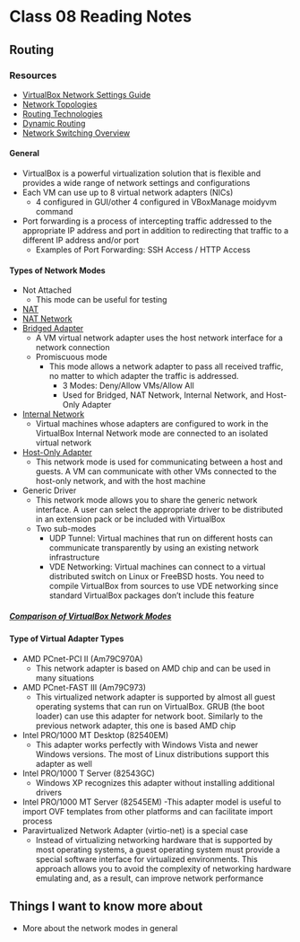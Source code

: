 # Class 08 Reading Notes

## Routing

### Resources

- [VirtualBox Network Settings Guide](https://www.nakivo.com/blog/virtualbox-network-setting-guide/)
- [Network Topologies](https://www.professormesser.com/network-plus/n10-008/n10-008-video/network-topologies-5/)
- [Routing Technologies](https://www.professormesser.com/network-plus/n10-008/n10-008-video/routing-technologies-n10-008/)
- [Dynamic Routing](https://www.professormesser.com/network-plus/n10-008/n10-008-video/n10-008-dynamic-routing/)
- [Network Switching Overview](https://www.professormesser.com/network-plus/n10-008/n10-008-video/network-switching-overview-n10-008/)

#### General

- VirtualBox is a powerful virtualization solution that is flexible and provides a wide range of network settings and configurations
- Each VM can use up to 8 virtual network adapters (NICs)
  - 4 configured in GUI/other 4 configured in VBoxManage moidyvm command
- Port forwarding is a process of intercepting traffic addressed to the appropriate IP address and port in addition to redirecting that traffic to a different IP address and/or port
  - Examples of Port Forwarding: SSH Access / HTTP Access

#### Types of Network Modes

- Not Attached
  - This mode can be useful for testing
- [NAT](https://www.nakivo.com/blog/wp-content/uploads/2019/07/VirtualBox-network-modes-%E2%80%93-how-the-NAT-mode-works.webp)
- [NAT Network](https://www.nakivo.com/blog/wp-content/uploads/2019/07/VirtualBox-network-settings-%E2%80%93-the-NAT-Network-mode.webp)
- [Bridged Adapter](https://www.nakivo.com/blog/wp-content/uploads/2019/07/VirtualBox-network-settings-%E2%80%93-bridged-networking.webp)
  - A VM virtual network adapter uses the host network interface for a network connection
  - Promiscuous mode
    - This mode allows a network adapter to pass all received traffic, no matter to which adapter the traffic is addressed.
      - 3 Modes: Deny/Allow VMs/Allow All
      - Used for Bridged, NAT Network, Internal Network, and Host-Only Adapter
- [Internal Network](https://www.nakivo.com/blog/wp-content/uploads/2019/07/VirtualBox-network-settings-%E2%80%93-using-the-Internal-network-mode-in-a-combination-with-the-NAT-mode.webp)
  - Virtual machines whose adapters are configured to work in the VirtualBox Internal Network mode are connected to an isolated virtual network
- [Host-Only Adapter](https://www.nakivo.com/blog/wp-content/uploads/2019/07/VirtualBox-network-settings-%E2%80%93-VMs-use-the-host-only-network.webp)
  - This network mode is used for communicating between a host and guests. A VM can communicate with other VMs connected to the host-only network, and with the host machine
- Generic Driver
  - This network mode allows you to share the generic network interface. A user can select the appropriate driver to be distributed in an extension pack or be included with VirtualBox
  - Two sub-modes
    - UDP Tunnel: Virtual machines that run on different hosts can communicate transparently by using an existing network infrastructure
    - VDE Networking: Virtual machines can connect to a virtual distributed switch on Linux or FreeBSD hosts. You need to compile VirtualBox from sources to use VDE networking since standard VirtualBox packages don’t include this feature

##### [Comparison of VirtualBox Network Modes](https://www.nakivo.com/blog/wp-content/uploads/2019/07/VirtualBox-network-settings-%E2%80%93-Comparison-of-VirtualBox-Network-Modes.webp)

#### Type of Virtual Adapter Types

- AMD PCnet-PCI II (Am79C970A)
  - This network adapter is based on AMD chip and can be used in many situations
- AMD PCnet-FAST III (Am79C973)
  - This virtualized network adapter is supported by almost all guest operating systems that can run on VirtualBox. GRUB (the boot loader) can use this adapter for network boot. Similarly to the previous network adapter, this one is based AMD chip
- Intel PRO/1000 MT Desktop (82540EM)
  - This adapter works perfectly with Windows Vista and newer Windows versions. The most of Linux distributions support this adapter as well
- Intel PRO/1000 T Server (82543GC)
  - Windows XP recognizes this adapter without installing additional drivers
- Intel PRO/1000 MT Server (82545EM)
  -This adapter model is useful to import OVF templates from other platforms and can facilitate import process
- Paravirtualized Network Adapter (virtio-net) is a special case
  - Instead of virtualizing networking hardware that is supported by most operating systems, a guest operating system must provide a special software interface for virtualized environments. This approach allows you to avoid the complexity of networking hardware emulating and, as a result, can improve network performance

## Things I want to know more about

- More about the network modes in general

